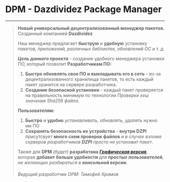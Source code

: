 # DPM - Dazdividez Package Manager
---
> **Новый универсальный децентрализованный менеджер пакетов.**
> Созданный компанией **Dazdividez**
>	
> Наш менеджер предлагает **быструю** и **удобную** установку *пакетов, приложений, различных библиотек, обновлений ОС и т. д.*
> 
> ***Цель данного проекта*** - создание удобного менеджера установки ПО, который позволит **Разработчикам ПО:**
> 1. **Быстро обновлять свое ПО и выкладывать его в сеть** - из-за децентрализованного хранилища пакетов, то есть каждый пакет хранится на сервере разработчика.
> 2. **Создание безопасной установки** - каждый пакет проверяется на правильность минимум по технологии *Проверки хеш значения Sha256 файла*.
>
> **Пользователям:**
> 1. **Быстро** и **удобно** *устанавливать, обновлять, удалять* нужно им ПО
> 2. **Сохранять безопасность их устройства** - **внутри DZPI** присутсвует **много схем проверок файлов** *и в случае взлома серверов разработчиков **DZPI** просто не установит пакет*.
>
>Также для **DPM** *(будет)* **разработана** ***[Графическая версия](https://github.com/Dazdividez/Gui-DPM)***, которая **добавит больше удобности** для ***простых пользователей***, *не желающих разбираться в* ***консольной версии***. 
>
>###### *Ведущий разработчик DPM: Тимофей Храмов*
